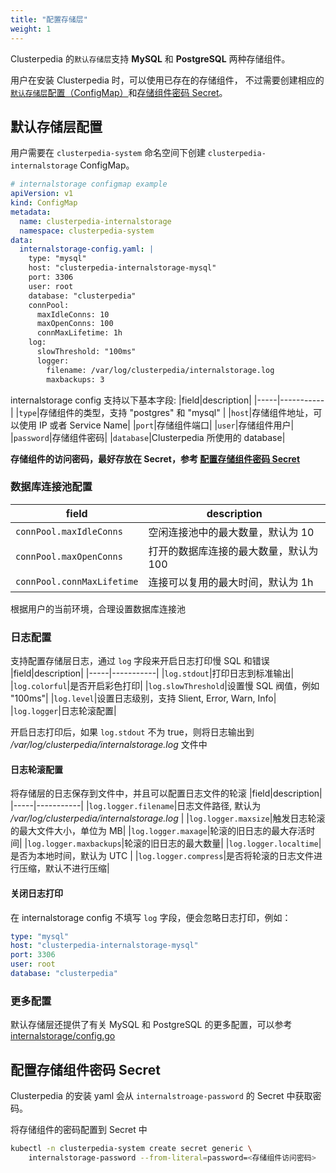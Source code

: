 ```yaml
---
title: "配置存储层"
weight: 1
---
```

Clusterpedia 的`默认存储层`支持 **MySQL** 和 **PostgreSQL** 两种存储组件。

用户在安装 Clusterpedia 时，可以使用已存在的存储组件，
不过需要创建相应的[`默认存储层`配置（ConfigMap）](#默认存储层配置)和[存储组件密码 Secret](#配置存储组件密码-secret)。

## 默认存储层配置
用户需要在 `clusterpedia-system` 命名空间下创建 `clusterpedia-internalstorage` ConfigMap。
```yaml
# internalstorage configmap example
apiVersion: v1
kind: ConfigMap
metadata:
  name: clusterpedia-internalstorage
  namespace: clusterpedia-system
data:
  internalstorage-config.yaml: |
    type: "mysql"
    host: "clusterpedia-internalstorage-mysql"
    port: 3306
    user: root
    database: "clusterpedia"
    connPool:
      maxIdleConns: 10
      maxOpenConns: 100
      connMaxLifetime: 1h
    log:
      slowThreshold: "100ms"
      logger:
        filename: /var/log/clusterpedia/internalstorage.log
        maxbackups: 3
```

internalstorage config 支持以下基本字段:
|field|description|
|-----|-----------|
|`type`|存储组件的类型，支持 "postgres" 和 "mysql" |
|`host`|存储组件地址，可以使用 IP 或者 Service Name|
|`port`|存储组件端口|
|`user`|存储组件用户|
|`password`|存储组件密码|
|`database`|Clusterpedia 所使用的 database|

**存储组件的访问密码，最好存放在 Secret，参考 [配置存储组件密码 Secret](#配置存储组件密码-secret)**

### 数据库连接池配置
|field|description|
|-----|-----------|
|`connPool.maxIdleConns`|空闲连接池中的最大数量，默认为 10|
|`connPool.maxOpenConns`|打开的数据库连接的最大数量，默认为 100|
|`connPool.connMaxLifetime`|连接可以复用的最大时间，默认为 1h |

根据用户的当前环境，合理设置数据库连接池

### 日志配置
支持配置存储层日志，通过 `log` 字段来开启日志打印慢 SQL 和错误
|field|description|
|-----|-----------|
|`log.stdout`|打印日志到标准输出|
|`log.colorful`|是否开启彩色打印|
|`log.slowThreshold`|设置慢 SQL 阀值，例如 "100ms"|
|`log.level`|设置日志级别，支持 Slient, Error, Warn, Info|
|`log.logger`|日志轮滚配置|

开启日志打印后，如果 `log.stdout` 不为 true，则将日志输出到 */var/log/clusterpedia/internalstorage.log* 文件中

#### 日志轮滚配置
将存储层的日志保存到文件中，并且可以配置日志文件的轮滚
|field|description|
|-----|-----------|
|`log.logger.filename`|日志文件路径, 默认为 */var/log/clusterpedia/internalstorage.log* |
|`log.logger.maxsize`|触发日志轮滚的最大文件大小，单位为 MB|
|`log.logger.maxage`|轮滚的旧日志的最大存活时间|
|`log.logger.maxbackups`|轮滚的旧日志的最大数量|
|`log.logger.localtime`|是否为本地时间，默认为 UTC |
|`log.logger.compress`|是否将轮滚的日志文件进行压缩，默认不进行压缩|

#### 关闭日志打印
在 internalstorage config 不填写 `log` 字段，便会忽略日志打印，例如：
```yaml
type: "mysql"
host: "clusterpedia-internalstorage-mysql"
port: 3306
user: root
database: "clusterpedia"
```

### 更多配置
默认存储层还提供了有关 MySQL 和 PostgreSQL 的更多配置，可以参考 [internalstorage/config.go](https://github.com/clusterpedia-io/clusterpedia/blob/main/pkg/storage/internalstorage/config.go)

## 配置存储组件密码 Secret
Clusterpedia 的安装 yaml 会从 `internalstroage-password` 的 Secret 中获取密码。

将存储组件的密码配置到 Secret 中
```bash
kubectl -n clusterpedia-system create secret generic \
    internalstorage-password --from-literal=password=<存储组件访问密码>
```
